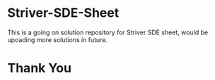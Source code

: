 # Striver-SDE-Sheet
This is a going on solution repository for Striver SDE sheet, would be upoading more solutions in future.
# Thank You
